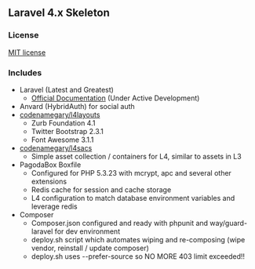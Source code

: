 ## Laravel 4.x Skeleton

### License

[MIT license](http://opensource.org/licenses/MIT)

### Includes

- Laravel (Latest and Greatest)
	- [Official Documentation](http://four.laravel.com) (Under Active Development)
- Anvard (HybridAuth) for social auth
- [codenamegary/l4layouts](https://bitbucket.org/codenamegary/l4layouts)
	- Zurb Foundation 4.1
	- Twitter Bootstrap 2.3.1
	- Font Awesome 3.1.1
- [codenamegary/l4sacs](https://bitbucket.org/codenamegary/l4sacs)
	- Simple asset collection / containers for L4, similar to assets in L3
- PagodaBox Boxfile
	- Configured for PHP 5.3.23 with mcrypt, apc and several other extensions
	- Redis cache for session and cache storage
 	- L4 configuration to match database environment variables and leverage redis
- Composer
 	- Composer.json configured and ready with phpunit and way/guard-laravel for dev environment
 	- deploy.sh script which automates wiping and re-composing (wipe vendor, reinstall / update composer)
 	- deploy.sh uses --prefer-source so NO MORE 403 limit exceeded!!
